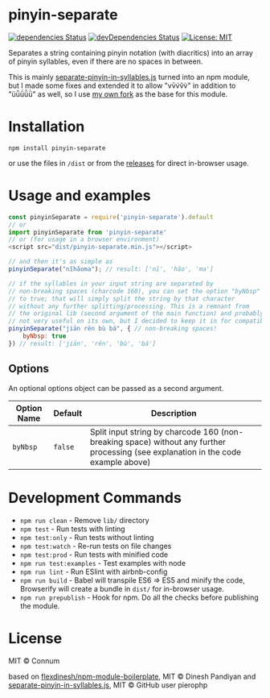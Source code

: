 # pinyin-separate

[![dependencies Status](https://david-dm.org/Connum/npm-pinyin-separate/status.svg)](https://david-dm.org/Connum/npm-pinyin-separate) [![devDependencies Status](https://david-dm.org/Connum/npm-pinyin-separate/dev-status.svg)](https://david-dm.org/Connum/npm-pinyin-separate?type=dev) [![License: MIT](https://img.shields.io/badge/License-MIT-blue.svg)](https://opensource.org/licenses/MIT)

Separates a string containing pinyin notation (with diacritics) into an array of pinyin syllables, even if there are no spaces in between.

This is mainly [separate-pinyin-in-syllables.js](https://github.com/pierophp/pinyin/blob/master/shared/helpers/separate-pinyin-in-syllables.js) turned into an npm module, but I made some fixes and extended it to allow "vv̄v́v̆v̀" in addition to "üǖǘǚǜ" as well, so I use [my own fork](https://github.com/Connum/pinyin) as the base for this module.

# Installation
`npm install pinyin-separate`

or use the files in `/dist` or from the [releases](https://github.com/Connum/npm-pinyin-separate/releases) for direct in-browser usage.

# Usage and examples
```js
const pinyinSeparate = require('pinyin-separate').default
// or
import pinyinSeparate from 'pinyin-separate'
// or (for usage in a browser environment)
<script src="dist/pinyin-separate.min.js"></script>

// and then it's as simple as
pinyinSeparate("nĭhăoma"); // result: ['nĭ', 'hăo', 'ma']

// if the syllables in your input string are separated by
// non-breaking spaces (charcode 160), you can set the option "byNbsp"
// to true; that will simply split the string by that character
// without any further splitting/processing. This is a remnant from
// the original lib (second argument of the main function) and probably
// not very useful on its own, but I decided to keep it in for compatibility
pinyinSeparate("jiān rěn bù bá", { // non-breaking spaces!
    byNbsp: true
}) // result: ['jiān', 'rěn', 'bù', 'bá']
```

## Options
An optional options object can be passed as a second argument.

| Option Name  | Default | Description |
| ------------- | ------------- | ------------- |
| `byNbsp`  | `false`  | Split input string by charcode 160 (non-breaking space) without any further processing (see explanation in the code example above) |

# Development Commands
- `npm run clean` - Remove `lib/` directory
- `npm test` - Run tests with linting
- `npm test:only` - Run tests without linting
- `npm test:watch` - Re-run tests on file changes
- `npm test:prod` - Run tests with minified code
- `npm run test:examples` - Test examples with node
- `npm run lint` - Run ESlint with airbnb-config
- `npm run build` - Babel will transpile ES6 => ES5 and minify the code, Browserify will create a bundle in `dist/` for in-browser usage.
- `npm run prepublish` - Hook for npm. Do all the checks before publishing the module.

# License

MIT © Connum

based on [flexdinesh/npm-module-boilerplate](https://github.com/flexdinesh/npm-module-boilerplate), MIT © Dinesh Pandiyan
and [separate-pinyin-in-syllables.js](https://github.com/pierophp/pinyin/blob/master/shared/helpers/separate-pinyin-in-syllables.js), MIT © GitHub user pierophp
